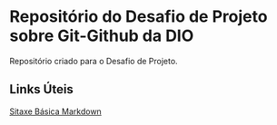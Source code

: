 # Repositório do Desafio de Projeto sobre Git-Github da DIO
Repositório criado para o Desafio de Projeto.

## Links Úteis
[Sitaxe Básica Markdown](https://www.markdownguide.org/basic-syntax/)
